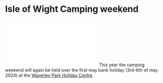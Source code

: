# Isle of Wight Camping weekend
![menubar](menubar.md)
This year the camping weekend will again be held over the first may bank holiday (3rd-6th of may 2024) at the [Waverley Park Holiday Centre](https://www.waverleypark.co.uk/).

